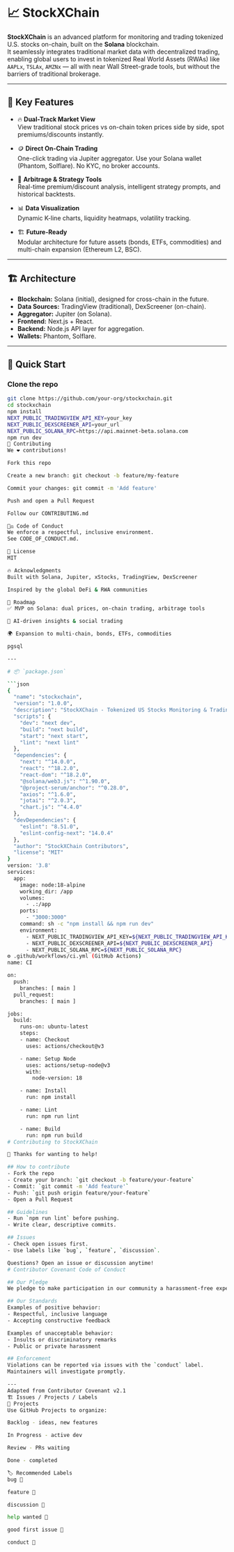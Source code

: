 # 📈 StockXChain

**StockXChain** is an advanced platform for monitoring and trading tokenized U.S. stocks on-chain, built on the **Solana** blockchain.  
It seamlessly integrates traditional market data with decentralized trading, enabling global users to invest in tokenized Real World Assets (RWAs) like `AAPLx`, `TSLAx`, `AMZNx` — all with near Wall Street-grade tools, but without the barriers of traditional brokerage.

---

## 🌟 Key Features

- 🔥 **Dual-Track Market View**  
  View traditional stock prices vs on-chain token prices side by side, spot premiums/discounts instantly.

- 🪙 **Direct On-Chain Trading**  
  One-click trading via Jupiter aggregator. Use your Solana wallet (Phantom, Solflare). No KYC, no broker accounts.

- 🚀 **Arbitrage & Strategy Tools**  
  Real-time premium/discount analysis, intelligent strategy prompts, and historical backtests.

- 📊 **Data Visualization**  
  Dynamic K-line charts, liquidity heatmaps, volatility tracking.

- 🏗 **Future-Ready**  
  Modular architecture for future assets (bonds, ETFs, commodities) and multi-chain expansion (Ethereum L2, BSC).

---

## 🏗 Architecture

- **Blockchain:** Solana (initial), designed for cross-chain in the future.
- **Data Sources:** TradingView (traditional), DexScreener (on-chain).
- **Aggregator:** Jupiter (on Solana).
- **Frontend:** Next.js + React.
- **Backend:** Node.js API layer for aggregation.
- **Wallets:** Phantom, Solflare.

---

## 🚀 Quick Start

### Clone the repo
```bash
git clone https://github.com/your-org/stockxchain.git
cd stockxchain
npm install
NEXT_PUBLIC_TRADINGVIEW_API_KEY=your_key
NEXT_PUBLIC_DEXSCREENER_API=your_url
NEXT_PUBLIC_SOLANA_RPC=https://api.mainnet-beta.solana.com
npm run dev
🤝 Contributing
We ❤️ contributions!

Fork this repo

Create a new branch: git checkout -b feature/my-feature

Commit your changes: git commit -m 'Add feature'

Push and open a Pull Request

Follow our CONTRIBUTING.md

🧑‍⚖️ Code of Conduct
We enforce a respectful, inclusive environment.
See CODE_OF_CONDUCT.md.

📜 License
MIT

🔥 Acknowledgments
Built with Solana, Jupiter, xStocks, TradingView, DexScreener

Inspired by the global DeFi & RWA communities

📌 Roadmap
✅ MVP on Solana: dual prices, on-chain trading, arbitrage tools

🚀 AI-driven insights & social trading

🌍 Expansion to multi-chain, bonds, ETFs, commodities

pgsql

---

# 📦 `package.json`

```json
{
  "name": "stockxchain",
  "version": "1.0.0",
  "description": "StockXChain - Tokenized US Stocks Monitoring & Trading on Solana",
  "scripts": {
    "dev": "next dev",
    "build": "next build",
    "start": "next start",
    "lint": "next lint"
  },
  "dependencies": {
    "next": "^14.0.0",
    "react": "^18.2.0",
    "react-dom": "^18.2.0",
    "@solana/web3.js": "^1.90.0",
    "@project-serum/anchor": "^0.28.0",
    "axios": "^1.6.0",
    "jotai": "^2.0.3",
    "chart.js": "^4.4.0"
  },
  "devDependencies": {
    "eslint": "8.51.0",
    "eslint-config-next": "14.0.4"
  },
  "author": "StockXChain Contributors",
  "license": "MIT"
}
version: '3.8'
services:
  app:
    image: node:18-alpine
    working_dir: /app
    volumes:
      - .:/app
    ports:
      - "3000:3000"
    command: sh -c "npm install && npm run dev"
    environment:
      - NEXT_PUBLIC_TRADINGVIEW_API_KEY=${NEXT_PUBLIC_TRADINGVIEW_API_KEY}
      - NEXT_PUBLIC_DEXSCREENER_API=${NEXT_PUBLIC_DEXSCREENER_API}
      - NEXT_PUBLIC_SOLANA_RPC=${NEXT_PUBLIC_SOLANA_RPC}
⚙ .github/workflows/ci.yml (GitHub Actions)
name: CI

on:
  push:
    branches: [ main ]
  pull_request:
    branches: [ main ]

jobs:
  build:
    runs-on: ubuntu-latest
    steps:
    - name: Checkout
      uses: actions/checkout@v3

    - name: Setup Node
      uses: actions/setup-node@v3
      with:
        node-version: 18

    - name: Install
      run: npm install

    - name: Lint
      run: npm run lint

    - name: Build
      run: npm run build
# Contributing to StockXChain

🚀 Thanks for wanting to help!

## How to contribute
- Fork the repo
- Create your branch: `git checkout -b feature/your-feature`
- Commit: `git commit -m 'Add feature'`
- Push: `git push origin feature/your-feature`
- Open a Pull Request

## Guidelines
- Run `npm run lint` before pushing.
- Write clear, descriptive commits.

## Issues
- Check open issues first.
- Use labels like `bug`, `feature`, `discussion`.

Questions? Open an issue or discussion anytime!
# Contributor Covenant Code of Conduct

## Our Pledge
We pledge to make participation in our community a harassment-free experience for everyone.

## Our Standards
Examples of positive behavior:
- Respectful, inclusive language
- Accepting constructive feedback

Examples of unacceptable behavior:
- Insults or discriminatory remarks
- Public or private harassment

## Enforcement
Violations can be reported via issues with the `conduct` label.  
Maintainers will investigate promptly.

---
Adapted from Contributor Covenant v2.1
🏗 Issues / Projects / Labels
📌 Projects
Use GitHub Projects to organize:

Backlog - ideas, new features

In Progress - active dev

Review - PRs waiting

Done - completed

🏷 Recommended Labels
bug 🐞

feature 🚀

discussion 💬

help wanted 🙌

good first issue 🎯

conduct 🚨

